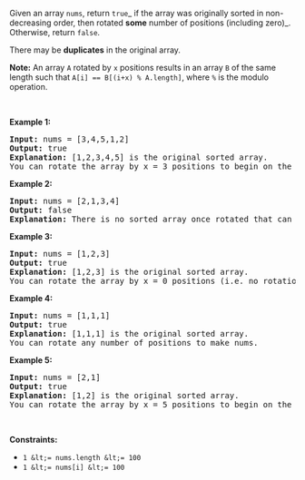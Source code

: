 Given an array `` nums ``, return `` true ``_ if the array was originally sorted in non-decreasing order, then rotated __some__ number of positions (including zero)_. Otherwise, return `` false ``.

There may be __duplicates__ in the original array.

__Note:__ An array `` A `` rotated by `` x `` positions results in an array `` B `` of the same length such that `` A[i] == B[(i+x) % A.length] ``, where `` % `` is the modulo operation.

&nbsp;

__Example 1:__

<pre>
<strong>Input:</strong> nums = [3,4,5,1,2]
<strong>Output:</strong> true
<strong>Explanation:</strong> [1,2,3,4,5] is the original sorted array.
You can rotate the array by x = 3 positions to begin on the the element of value 3: [3,4,5,1,2].
</pre>

__Example 2:__

<pre>
<strong>Input:</strong> nums = [2,1,3,4]
<strong>Output:</strong> false
<strong>Explanation:</strong> There is no sorted array once rotated that can make nums.
</pre>

__Example 3:__

<pre>
<strong>Input:</strong> nums = [1,2,3]
<strong>Output:</strong> true
<strong>Explanation:</strong> [1,2,3] is the original sorted array.
You can rotate the array by x = 0 positions (i.e. no rotation) to make nums.
</pre>

__Example 4:__

<pre>
<strong>Input:</strong> nums = [1,1,1]
<strong>Output:</strong> true
<strong>Explanation:</strong> [1,1,1] is the original sorted array.
You can rotate any number of positions to make nums.
</pre>

__Example 5:__

<pre>
<strong>Input:</strong> nums = [2,1]
<strong>Output:</strong> true
<strong>Explanation:</strong> [1,2] is the original sorted array.
You can rotate the array by x = 5 positions to begin on the element of value 2: [2,1].
</pre>

&nbsp;

__Constraints:__

*   `` 1 &lt;= nums.length &lt;= 100 ``
*   `` 1 &lt;= nums[i] &lt;= 100 ``